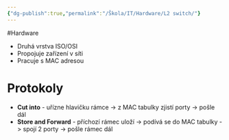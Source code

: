```yaml
---
{"dg-publish":true,"permalink":"/Škola/IT/Hardware/L2 switch/"}
---
```


#Hardware

- Druhá vrstva ISO/OSI
- Propojuje zařízení v síti
- Pracuje s MAC adresou
# Protokoly
- **Cut into** - uřízne hlavičku rámce -> z MAC tabulky zjistí porty -> pošle dál
- **Store and Forward** - příchozí rámec uloží -> podívá se do MAC tabulky -> spojí 2 porty -> pošle rámec dál

